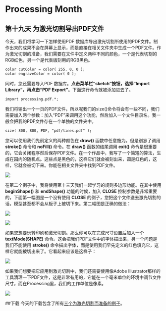 Processing Month
=====
第十九天 **为激光切割导出PDF文件**
----

今天，我们将学习一下怎样使用PDF 数据库导出激光切割所使用的PDF文件。制作出来的成果不会在屏幕上显示，而是直接在相关文件夹中生成一个PDF文件。作为激光切割的准备，我们需要在文件中定义两种不同的颜色，一个是代表切割的RGB红色，另一个是代表版刻用的RGB黑色。

	color cutColor = color( 255, 0, 0 );
	color engraveColor = color( 0 );

同时，您还需要导入PDF 数据库。**点击菜单栏“sketch”按钮，选择“Import Library”，再点击“PDF Export”**。下面这行命令就被添加进去了。

	import processing.pdf.*;

我们将输出一个一页的PDF文件，所以呢我们的size()命令将会有一些不同，我们需要加入两个参数：加入“PDF”来调用这个功能，然后加入一个文件目录名。我一般会把我的PDF文件存在一个单独的文件夹中。

	size( 800, 800, PDF, "pdf/lines.pdf" );

您可以使用我们先前定义的两种颜色在 **draw()** 函数中任意施为。但是别忘了调用 **stroke()** 命令和 **noFill()** 命令。在 **draw()** 函数的结尾调用 **exit()** 命令是很重要的，它会关闭程序然后保存PDF文件。在一个作品中，我写了一个简短的算法，生成在园内的随机点。这些点是黑色的，这样它们就会被刻出来，圆是红色的，这样，它就会被切下来。你能在相关文件夹中找到PDF文件。

![](http://img.vormplus.be/blog/circle-filled-with-lines-for-lasercutting.png)

在第二个例子中，我将使用第十三天我们一起学习的规则多边形功能。在其中使用 **beginShape()** 和 **endShape()** 功能的时候，加入 **CLOSE** 控制参数是非常重要的，下面第一幅图是一个没有使用 **CLOSE** 的例子，您把这个文件送去激光切割的话，模型甚至都不会从板子上被切下来。第二幅图是正确的做法：

![](http://img.vormplus.be/blog/open-polygon.png)

![](http://img.vormplus.be/blog/closed-polygon.png)

如果您想要玩转印刷和激光切割。那么你可以在完成尺寸设置后加入一个 **textMode(SHAPE)** 命令。这会把我们PDF文件中的字体描出来，另一个问题是我们不能使用 **stroke()** 命令描出字体，而是使用我们早先定义的红色填充它，这样它就能被切出来了。它看起来应该是这样子：

![](http://img.vormplus.be/blog/pdf-typography-with-processing.png)

如果我们想要把它应用到激光切割中，我们还需要使用像Adobe Illustrator那样的工具清理一下PDF文件，这是非常有用的，它能在一个毫米单位的环境中调节文件尺寸，而在Processing里，我们的工作单位是像素。

![](http://img.vormplus.be/blog/cleaning-the-pdf-with-illustrator.png)

##下载
今天的下载包含了所有[三个为激光切割而准备的例子](http://img.vormplus.be/downloads/processing_month_day_019.zip)。
